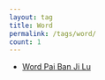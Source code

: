 ```yaml
---
layout: tag
title: Word
permalink: /tags/word/
count: 1
---
```


- [Word Pai Ban Ji Lu ](https://waynehsucn.github.io//blog/2024/Word%E6%8E%92%E7%89%88%E8%AE%B0%E5%BD%95/)
